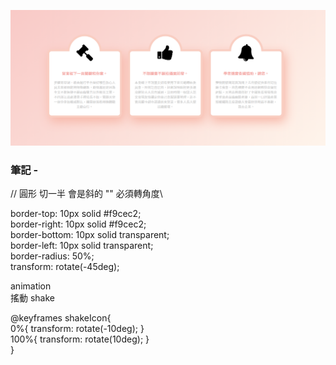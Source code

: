 ![圖文互動卡片](./L11.png "破格式")

### 筆記 -

// 圓形 切一半 會是斜的 "\"  必須轉角度\

border-top: 10px solid #f9cec2;\
border-right: 10px solid #f9cec2;\
border-bottom: 10px solid transparent;\
border-left: 10px solid transparent;\
border-radius: 50%;\
transform: rotate(-45deg);

animation\
搖動 shake

@keyframes shakeIcon{\
	0%{ transform: rotate(-10deg); }\
	100%{ transform: rotate(10deg); }\
}

